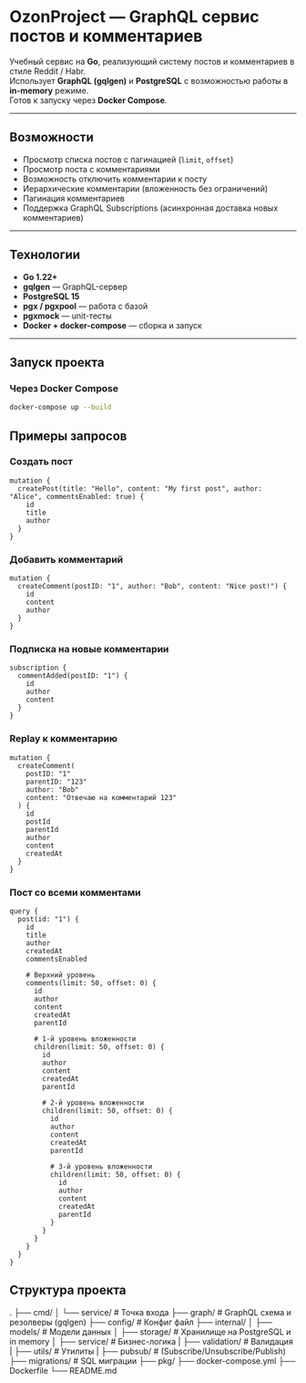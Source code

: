 # OzonProject — GraphQL сервис постов и комментариев

Учебный сервис на **Go**, реализующий систему постов и комментариев в стиле Reddit / Habr.  
Использует **GraphQL (gqlgen)** и **PostgreSQL** с возможностью работы в **in-memory** режиме.  
Готов к запуску через **Docker Compose**.

---

## Возможности

- Просмотр списка постов с пагинацией (`limit`, `offset`)
- Просмотр поста с комментариями
- Возможность отключить комментарии к посту
- Иерархические комментарии (вложенность без ограничений)
- Пагинация комментариев
- Поддержка GraphQL Subscriptions (асинхронная доставка новых комментариев)

---

## Технологии

- **Go 1.22+**
- **gqlgen** — GraphQL-сервер
- **PostgreSQL 15**
- **pgx / pgxpool** — работа с базой
- **pgxmock** — unit-тесты
- **Docker + docker-compose** — сборка и запуск

---

## Запуск проекта

### Через Docker Compose

```bash
docker-compose up --build
```

## Примеры запросов

### Создать пост

```gql
mutation {
  createPost(title: "Hello", content: "My first post", author: "Alice", commentsEnabled: true) {
    id
    title
    author
  }
}
```

### Добавить комментарий

```gql
mutation {
  createComment(postID: "1", author: "Bob", content: "Nice post!") {
    id
    content
    author
  }
}
```

### Подписка на новые комментарии

```gql
subscription {
  commentAdded(postID: "1") {
    id
    author
    content
  }
}
```

### Replay к комментарию

```gql
mutation {
  createComment(
    postID: "1"
    parentID: "123"
    author: "Bob"
    content: "Отвечаю на комментарий 123"
  ) {
    id
    postId
    parentId
    author
    content
    createdAt
  }
}
```

### Пост со всеми комментами 

```gql
query {
  post(id: "1") {
    id
    title
    author
    createdAt
    commentsEnabled

    # Верхний уровень
    comments(limit: 50, offset: 0) {
      id
      author
      content
      createdAt
      parentId

      # 1-й уровень вложенности
      children(limit: 50, offset: 0) {
        id
        author
        content
        createdAt
        parentId

        # 2-й уровень вложенности
        children(limit: 50, offset: 0) {
          id
          author
          content
          createdAt
          parentId

          # 3-й уровень вложенности
          children(limit: 50, offset: 0) {
            id
            author
            content
            createdAt
            parentId
          }
        }
      }
    }
  }
}
```

## Структура проекта

.
├── cmd/
│   └── service/              # Точка входа
├── graph/                    # GraphQL схема и резолверы (gqlgen)
├── config/                   # Конфиг файл
├── internal/
│   ├── models/               # Модели данных
│   ├── storage/              # Хранилище на PostgreSQL и in memory
│   ├── service/              # Бизнес-логика
|   ├── validation/           # Валидация
|   ├── utils/                # Утилиты
|   ├── pubsub/               # (Subscribe/Unsubscribe/Publish)
├── migrations/               # SQL миграции
├── pkg/
├── docker-compose.yml
├── Dockerfile
└── README.md
